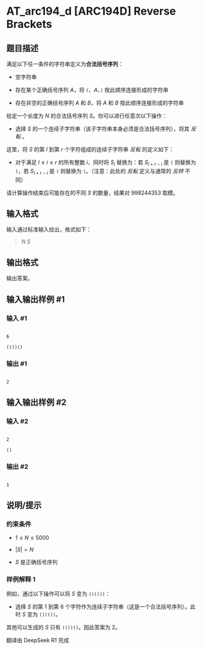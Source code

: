 # AT_arc194_d [ARC194D] Reverse Brackets

## 题目描述

满足以下任一条件的字符串定义为**合法括号序列**：
- 空字符串
- 存在某个正确括号序列 $A$，将 `(`、$A$、`)` 按此顺序连接形成的字符串
- 存在非空的正确括号序列 $A$ 和 $B$，将 $A$ 和 $B$ 按此顺序连接形成的字符串

给定一个长度为 $N$ 的合法括号序列 $S$。你可以进行任意次以下操作：
- 选择 $S$ 的一个连续子字符串（该子字符串本身必须是合法括号序列），将其 _反転_ 。

这里，将 $S$ 的第 $l$ 到第 $r$ 个字符组成的连续子字符串 _反転_ 的定义如下：
- 对于满足 $l \leq i \leq r$ 的所有整数 $i$，同时将 $S_i$ 替换为：若 $S_{l+r-i}$ 是 `(` 则替换为 `)`，若 $S_{l+r-i}$ 是 `)` 则替换为 `(`。（注意：此处的 _反転_ 定义与通常的 _反转_ 不同）

请计算操作结束后可能存在的不同 $S$ 的数量，结果对 $998244353$ 取模。

## 输入格式

输入通过标准输入给出，格式如下：

> $N$ $S$

## 输出格式

输出答案。

## 输入输出样例 #1

### 输入 #1

```
6
(())()
```

### 输出 #1

```
2
```

## 输入输出样例 #2

### 输入 #2

```
2
()
```

### 输出 #2

```
1
```

## 说明/提示

### 约束条件
- $1 \leq N \leq 5000$
- $|S|=N$
- $S$ 是正确括号序列

### 样例解释 1

例如，通过以下操作可以将 $S$ 变为 `()(())`：
- 选择 $S$ 的第 $1$ 到第 $6$ 个字符作为连续子字符串（这是一个合法括号序列）。此时 $S$ 变为 `()(())`。

其他可以生成的 $S$ 只有 `(())()`。因此答案为 $2$。

翻译由 DeepSeek R1 完成
